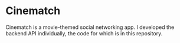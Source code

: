 # Cinematch

Cinematch is a movie-themed social networking app. I developed the backend API individually, the code for which is in this repository.
